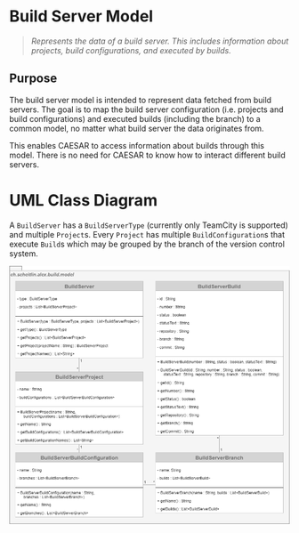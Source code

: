 # Build Server Model

> _Represents the data of a build server. This includes information about projects, build configurations, and 
executed by builds._

## Purpose

The build server model is intended to represent data fetched from build servers. The goal is to map the build server 
configuration (i.e. projects and build configurations) and executed builds (including the branch) to a common model, 
no matter what build server the data originates from.

This enables CAESAR to access information about builds through this model. There is no need for CAESAR to know how to
 interact different build servers.


# UML Class Diagram

A `BuildServer` has a `BuildServerType` (currently only TeamCity is supported) and multiple `Project`s.
Every `Project` has multiple `BuildConfiguration`s that execute `Build`s which may be grouped by the branch of the 
version control system.

![Build Server Model](assets/build-server-model.png)
